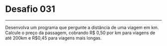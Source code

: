 # Desafio **031**
---
Desenvolva um programa que pergunte a distância de uma viagem em km. Calcule o preço da passagem, cobrando R$ 0,50 por km para viagens de até 200km e R$0,45 para viagens mais longas.